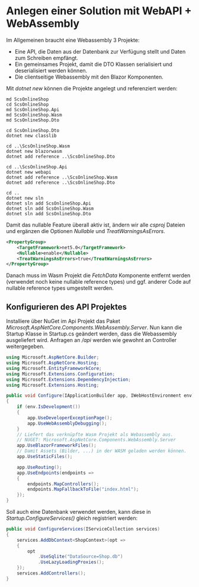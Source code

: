 # Anlegen einer Solution mit WebAPI + WebAssembly

Im Allgemeinen braucht eine Webassembly 3 Projekte:
- Eine API, die Daten aus der Datenbank zur Verfügung stellt und Daten zum Schreiben empfängt.
- Ein gemeinsames Projekt, damit die DTO Klassen serialisiert und deserialisiert werden können.
- Die clientseitige Webassembly mit den Blazor Komponenten.

Mit *dotnet new* können die Projekte angelegt und referenziert werden:
```text
md ScsOnlineShop
cd ScsOnlineShop
md ScsOnlineShop.Api
md ScsOnlineShop.Wasm
md ScsOnlineShop.Dto

cd ScsOnlineShop.Dto
dotnet new classlib

cd ..\ScsOnlineShop.Wasm
dotnet new blazorwasm
dotnet add reference ..\ScsOnlineShop.Dto

cd ..\ScsOnlineShop.Api
dotnet new webapi
dotnet add reference ..\ScsOnlineShop.Wasm
dotnet add reference ..\ScsOnlineShop.Dto

cd ..
dotnet new sln
dotnet sln add ScsOnlineShop.Api
dotnet sln add ScsOnlineShop.Wasm
dotnet sln add ScsOnlineShop.Dto
```
Damit das nullable Feature überall aktiv ist, ändern wir alle *csproj* Dateien und ergänzen die
Optionen *Nullable* und *TreatWarningsAsErrors*.

```xml
<PropertyGroup>
    <TargetFramework>net5.0</TargetFramework>
    <Nullable>enable</Nullable>
    <TreatWarningsAsErrors>true</TreatWarningsAsErrors>
</PropertyGroup>
```

Danach muss im Wasm Projekt die *FetchData* Komponente entfernt werden (verwendet
noch keine nullable reference types) und ggf. anderer Code auf nullable reference
types umgestellt werden.

## Konfigurieren des API Projektes

Installiere über NuGet im Api Projekt das Paket *Microsoft.AspNetCore.Components.WebAssembly.Server*.
Nun kann die Startup Klasse in Startup.cs geändert werden, dass die Webassembly ausgeliefert wird.
Anfragen an */api* werden wie gewohnt an Controller weitergegeben.



```c#
using Microsoft.AspNetCore.Builder;
using Microsoft.AspNetCore.Hosting;
using Microsoft.EntityFrameworkCore;
using Microsoft.Extensions.Configuration;
using Microsoft.Extensions.DependencyInjection;
using Microsoft.Extensions.Hosting;

public void Configure(IApplicationBuilder app, IWebHostEnvironment env)
{
    if (env.IsDevelopment())
    {
        app.UseDeveloperExceptionPage();
        app.UseWebAssemblyDebugging();
    }
    // Liefert das verknüpfte Wasm Projekt als Webassembly aus.
    // NUGET: Microsoft.AspNetCore.Components.WebAssembly.Server
    app.UseBlazorFrameworkFiles();
    // Damit Assets (Bilder, ...) in der WASM geladen werden können.
    app.UseStaticFiles();

    app.UseRouting();
    app.UseEndpoints(endpoints =>
    {
        endpoints.MapControllers();
        endpoints.MapFallbackToFile("index.html");
    });
}
```

Soll auch eine Datenbank verwendet werden, kann diese in *Startup.ConfigureServices()* gleich registriert
werden:

```c#
public void ConfigureServices(IServiceCollection services)
{
    services.AddDbContext<ShopContext>(opt =>
    {
        opt
            .UseSqlite("DataSource=Shop.db")
            .UseLazyLoadingProxies();
    });
    services.AddControllers();
}

```
